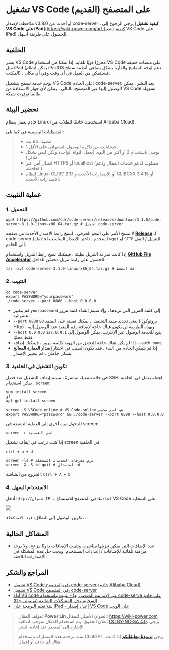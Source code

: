 # تشغيل VS Code على المتصفح (القديم)

ملاحظة: لإصدار v3.8.0 أو أحدث من code-server ، يرجى الرجوع إلى [**كيفية تشغيل VS Code على iPad**](https://wiki-power.com/ar/كيفية تشغيل VS Code على iPad) للحصول على طريقة أسهل.

## الخلفية

يعتبر VS Code محررًا قويًا للغاية. إذا تمكنا من استخدام VS Code على منصات خفيفة مثل iPad (يمكن لنظام iPadOS دعم لوحة المفاتيح والفأرة بشكل يضاهي أنظمة سطح المكتب) ، فسنتمكن من العمل في أي وقت وفي أي مكان.

يوجد خدمة تسمح بتشغيل VS Code على الخادم: code-server. بعد النشر ، يمكن الوصول إليها عبر المتصفح. بالتالي ، يمكن لأي جهاز الاستفادة من VS Code بسهولة طالما توفرت شبكة.

## تحضير البيئة

خادم يعمل بنظام Linux (استخدمت خادمًا للطلاب من Alibaba Cloud).

المتطلبات الرسمية هي كما يلي:

> - مضيف 64 بت.
> - 1 جيجابايت من ذاكرة الوصول العشوائي على الأقل.
> - يوصى باستخدام 2 أو أكثر من النوى (يعمل النواة الواحدة ولكن ليس بشكل مثالي).
> - اتصال آمن عبر HTTPS أو localhost (مطلوب لدعم خدمات العمال ودعم الحافظة).
> - لنظام Linux: GLIBC 2.17 أو الإصدارات الأحدث و GLIBCXX 3.4.15 أو الإصدارات الأحدث.

## عملية التثبيت

### 1. التحميل

```shell
wget https://github.com/cdr/code-server/releases/download/3.1.0/code-server-3.1.0-linux-x86_64.tar.gz # تحميل code-server
```

لا تنسخ الأمر على النحو الحرفي ، انسخ رابط الإصدار الأحدث من صفحة [**Release**](https://github.com/cdr/code-server/releases) لـ code-server (اختر الإصدار المناسب لخادمك) ، استخدم `wget` أو `SFTP` للتنزيل / النقل إلى الخادم.

إذا كانت سرعة التنزيل بطيئة ، فيمكنك نسخ رابط التنزيل واستخدام [**GitHub File Accelerator**](https://gh.api.99988866.xyz/) للحصول على رابط تنزيل محسّن للداخل.

```shell
tar -xvf code-server-3.1.0-linux-x86_64.tar.gz # فك الضغط
```

### 2. التثبيت

```shell
cd code-server
export PASSWORD="yourpassword"
./code-server --port 8888 --host 0.0.0.0
```

- قم بتغيير `yourpassword` إلى كلمة المرور التي تريدها ، وإلا سيتم إنشاء كلمة مرور عشوائية.
- `--port 8888` يعني تحديد منفذ التشغيل ، يمكنك تعيينه على المنفذ `80` (بروتوكول Http) ، وبهذه الطريقة لن يكون هناك حاجة لإضافة رقم المنفذ عند الوصول إليه.
- `--host 0.0.0.0` يتيح للخدمة الوصول عبر الإنترنت. يمكن الوصول إلى `127.0.0.1` فقط محليًا.
- إذا لم يكن هناك حاجة للتحقق من الهوية بكلمة مرور ، فيمكنك إضافة `--auth none`.
- إذا لم يتمكن الخادم من البدء ، فقد يكون السبب في اختيار **إصدار العمارة المعالج** بشكل خاطئ ، قم بتغيير الإصدار.

### 3. تكوين التشغيل في الخلفية

في حالة تشغيله مباشرةً ، سيتم إيقاف التشغيل عند فصل SSH. لجعله يعمل في الخلفية ، يمكن استخدام `screen`:

```shell
yum install screen
أو
apt-get install screen
```

```shell
screen -S VSCode-online # VS Code-online هو اسم مخصص
export PASSWORD="password" && ./code-server --port 8888 --host 0.0.0.0
```

للدخول مرة أخرى إلى العملية النشطة في screen:

```shell
screen -r اسم العملية
```

إذا كنت ترغب في إيقاف تشغيل screen في الخلفية:

```shell
ctrl + a + d
```

```shell
screen -ls # عرض معرفات الخدمات المشغلة
screen -X -S id quit # استبدال id
```

الخروج من الشاشة: `Ctrl + A + D`

### 4. الاستخدام السهل

أدخل `http://عنوان IP لخادمك` في المتصفح للاستمتاع بـ VS Code على السحابة.

![](https://img.wiki-power.com/d/wiki-media/img/20200413181001.jpg)

تكوين الوصول إلى النطاق: `قيد الاستكشاف...`

## المشاكل الحالية

- عدد الإضافات التي يمكن تنزيلها مباشرة، وتثبيت الإضافات يدويًا مزعج، ولا يوجد مزامنة تلقائية للإضافات / إعدادات المستخدم، ويجب حل هذه المشكلة في الإصدارات اللاحقة.

## المراجع والشكر

- [تشغيل VS Code في المتصفح، code-server (خادم Alibaba Cloud)](https://copyfuture.com/blogs-details/20200405045150018h4edt0f4q8486jq)
- [تشغيل VS Code في المتصفح، code-server](https://segmentfault.com/a/1190000022267386)
- [أداة VS code عبر الإنترنت الموصى بها - تثبيت واستخدام code-serve على خادم السحابة وحل المشكلات الشائعة (تفصيلي جدًا)](https://blog.csdn.net/Granery/article/details/90415636)
- [بيئة تعلم البرمجة على iPad - إعداد إصدار VS Code على الويب](https://blog.icodef.com/2019/11/17/1670)

> مؤلف المقال: **Power Lin**
> العنوان الأصلي للمقال: <https://wiki-power.com>
> إعلان الحقوق: يتم استخدام المقال بموجب اتفاقية [CC BY-NC-SA 4.0](https://creativecommons.org/licenses/by/4.0/deed.zh)، يرجى الإشارة إلى المصدر عند إعادة النشر.

> تمت ترجمة هذه المشاركة باستخدام ChatGPT، يرجى [**تزويدنا بتعليقاتكم**](https://github.com/linyuxuanlin/Wiki_MkDocs/issues/new) إذا كانت هناك أي حذف أو إهمال.